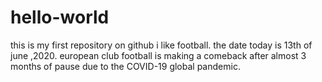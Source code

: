 # hello-world
this is my first repository on github
i like football.
the date today is 13th of june ,2020. european club football is making a comeback after almost 3 months of pause due to the COVID-19 global pandemic. 
